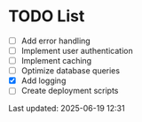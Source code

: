 # TODO List

- [ ] Add error handling
- [ ] Implement user authentication
- [ ] Implement caching
- [ ] Optimize database queries
- [x] Add logging
- [ ] Create deployment scripts

Last updated: 2025-06-19 12:31
